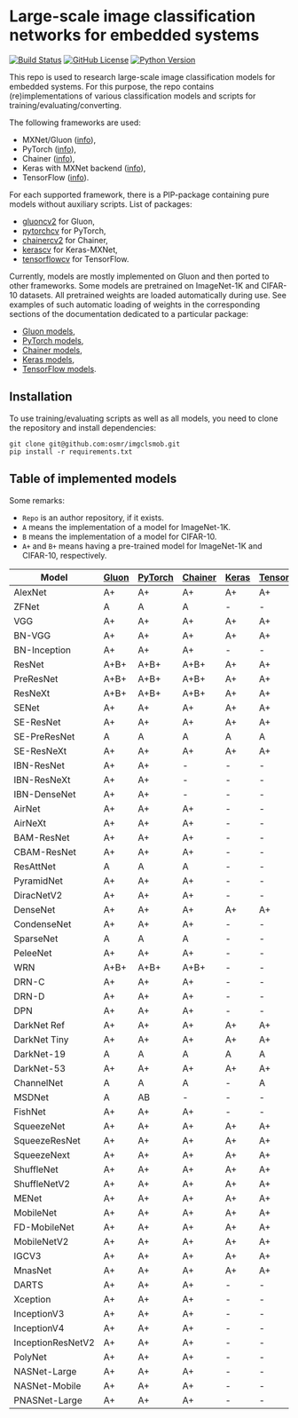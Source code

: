 # Large-scale image classification networks for embedded systems

[![Build Status](https://travis-ci.org/osmr/imgclsmob.svg?branch=master)](https://travis-ci.org/osmr/imgclsmob)
[![GitHub License](https://img.shields.io/badge/License-MIT-blue.svg)](https://opensource.org/licenses/MIT)
[![Python Version](https://img.shields.io/badge/python-2.7%2C3.6-lightgrey.svg)](https://github.com/osmr/imgclsmob)

This repo is used to research large-scale image classification models for embedded systems. For this purpose,
the repo contains (re)implementations of various classification models and scripts for training/evaluating/converting.

The following frameworks are used:
- MXNet/Gluon ([info](https://mxnet.apache.org)),
- PyTorch ([info](https://pytorch.org)),
- Chainer ([info](https://chainer.org)),
- Keras with MXNet backend ([info](https://github.com/awslabs/keras-apache-mxnet)),
- TensorFlow ([info](https://www.tensorflow.org)).

For each supported framework, there is a PIP-package containing pure models without auxiliary scripts. List of packages:
- [gluoncv2](https://pypi.org/project/gluoncv2) for Gluon,
- [pytorchcv](https://pypi.org/project/pytorchcv) for PyTorch,
- [chainercv2](https://pypi.org/project/chainercv2) for Chainer,
- [kerascv](https://pypi.org/project/kerascv) for Keras-MXNet,
- [tensorflowcv](https://pypi.org/project/tensorflowcv) for TensorFlow.

Currently, models are mostly implemented on Gluon and then ported to other frameworks. Some models are pretrained on
ImageNet-1K and CIFAR-10 datasets. All pretrained weights are loaded automatically during use. See examples of such
automatic loading of weights in the corresponding sections of the documentation dedicated to a particular package:
- [Gluon models](gluon/README.md),
- [PyTorch models](pytorch/README.md),
- [Chainer models](chainer_/README.md),
- [Keras models](keras_/README.md),
- [TensorFlow models](tensorflow_/README.md).

## Installation

To use training/evaluating scripts as well as all models, you need to clone the repository and install dependencies:
```
git clone git@github.com:osmr/imgclsmob.git
pip install -r requirements.txt
```

## Table of implemented models

Some remarks:
- `Repo` is an author repository, if it exists.
- `A` means the implementation of a model for ImageNet-1K.
- `B` means the implementation of a model for CIFAR-10.
- `A+` and `B+` means having a pre-trained model for ImageNet-1K and CIFAR-10, respectively.

| Model | [Gluon](gluon/README.md) | [PyTorch](pytorch/README.md) | [Chainer](chainer_/README.md) | [Keras](keras_/README.md) | [TensorFlow](tensorflow_/README.md) | Paper | Repo | Year |
| --- | --- | --- | --- | --- | --- | --- | --- | --- |
| AlexNet | A+ | A+ | A+ | A+ | A+ | [link](https://arxiv.org/abs/1404.5997) | - | 2012 |
| ZFNet | A | A | A | - | - | [link](https://arxiv.org/abs/1311.2901) | - | 2013 |
| VGG | A+ | A+ | A+ | A+ | A+ | [link](https://arxiv.org/abs/1409.1556) | - | 2014 |
| BN-VGG | A+ | A+ | A+ | A+ | A+ | [link](https://arxiv.org/abs/1409.1556) | - | 2015 |
| BN-Inception | A+ | A+ | A+ | - | - | [link](https://arxiv.org/abs/1502.03167) | - | 2015 |
| ResNet | A+B+ | A+B+ | A+B+ | A+ | A+ | [link](https://arxiv.org/abs/1512.03385) | - | 2015 |
| PreResNet | A+B+ | A+B+ | A+B+ | A+ | A+ | [link](https://arxiv.org/abs/1603.05027) | - | 2016 |
| ResNeXt | A+B+ | A+B+ | A+B+ | A+ | A+ | [link](http://arxiv.org/abs/1611.05431) | - | 2016 |
| SENet | A+ | A+ | A+ | A+ | A+ | [link](https://arxiv.org/abs/1709.01507) | - | 2017 |
| SE-ResNet | A+ | A+ | A+ | A+ | A+ | [link](https://arxiv.org/abs/1709.01507) | - | 2017 |
| SE-PreResNet | A | A | A | A | A | [link](https://arxiv.org/abs/1709.01507) | - | 2017 |
| SE-ResNeXt | A+ | A+ | A+ | A+ | A+ | [link](https://arxiv.org/abs/1709.01507) | - | 2017 |
| IBN-ResNet | A+ | A+ | - | - | - | [link](https://arxiv.org/abs/1807.09441) | - | 2018 |
| IBN-ResNeXt | A+ | A+ | - | - | - | [link](https://arxiv.org/abs/1807.09441) | - | 2018 |
| IBN-DenseNet | A+ | A+ | - | - | - | [link](https://arxiv.org/abs/1807.09441) | - | 2018 |
| AirNet | A+ | A+ | A+ | - | - | [link](https://ieeexplore.ieee.org/document/8510896) | - | 2018 |
| AirNeXt | A+ | A+ | A+ | - | - | [link](https://ieeexplore.ieee.org/document/8510896) | - | 2018 |
| BAM-ResNet | A+ | A+ | A+ | - | - | [link](https://arxiv.org/abs/1807.06514) | - | 2018 |
| CBAM-ResNet | A+ | A+ | A+ | - | - | [link](https://arxiv.org/abs/1807.06521) | - | 2018 |
| ResAttNet | A | A | A | - | - | [link](https://arxiv.org/abs/1704.06904) | - | 2017 |
| PyramidNet | A+ | A+ | A+ | - | - | [link](https://arxiv.org/abs/1610.02915) | - | 2016 |
| DiracNetV2 | A+ | A+ | A+ | - | - | [link](https://arxiv.org/abs/1706.00388) | - | 2017 |
| DenseNet | A+ | A+ | A+ | A+ | A+ | [link](https://arxiv.org/abs/1608.06993) | - | 2016 |
| CondenseNet | A+ | A+ | A+ | - | - | [link](https://arxiv.org/abs/1711.09224) | - | 2017 |
| SparseNet | A | A | A | - | - | [link](https://arxiv.org/abs/1801.05895) | - | 2018 |
| PeleeNet | A+ | A+ | A+ | - | - | [link](https://arxiv.org/abs/1804.06882) | - | 2018 |
| WRN | A+B+ | A+B+ | A+B+ | - | - | [link](https://arxiv.org/abs/1605.07146) | - | 2016 |
| DRN-C | A+ | A+ | A+ | - | - | [link](https://arxiv.org/abs/1705.09914) | - | 2017 |
| DRN-D | A+ | A+ | A+ | - | - | [link](https://arxiv.org/abs/1705.09914) | - | 2017 |
| DPN | A+ | A+ | A+ | - | - | [link](https://arxiv.org/abs/1707.01629) | - | 2017 |
| DarkNet Ref | A+ | A+ | A+ | A+ | A+ | [link](https://github.com/pjreddie/darknet) | - | - |
| DarkNet Tiny | A+ | A+ | A+ | A+ | A+ | [link](https://github.com/pjreddie/darknet) | - | - |
| DarkNet-19 | A | A | A | A | A | [link](https://github.com/pjreddie/darknet) | - | - |
| DarkNet-53 | A+ | A+ | A+ | A+ | A+ | [link](https://arxiv.org/abs/1804.02767) | - | 2018 |
| ChannelNet | A | A | A | - | A | [link](https://arxiv.org/abs/1809.01330) | - | 2018 |
| MSDNet | A | AB | - | - | - | [link](https://arxiv.org/abs/1703.09844) | - | 2017 |
| FishNet | A+ | A+ | A+ | - | - | [link](http://papers.nips.cc/paper/7356-fishnet-a-versatile-backbone-for-image-region-and-pixel-level-prediction.pdf) | [link](https://github.com/kevin-ssy/FishNet) | 2018 |
| SqueezeNet | A+ | A+ | A+ | A+ | A+ | [link](https://arxiv.org/abs/1602.07360) | - | 2016 |
| SqueezeResNet | A+ | A+ | A+ | A+ | A+ | [link](https://arxiv.org/abs/1602.07360) | - | 2016 |
| SqueezeNext | A+ | A+ | A+ | A+ | A+ | [link](https://arxiv.org/abs/1803.10615) | - | 2018 |
| ShuffleNet | A+ | A+ | A+ | A+ | A+ | [link](https://arxiv.org/abs/1707.01083) | - | 2017 |
| ShuffleNetV2 | A+ | A+ | A+ | A+ | A+ | [link](https://arxiv.org/abs/1807.11164) | - | 2018 |
| MENet | A+ | A+ | A+ | A+ | A+ | [link](https://arxiv.org/abs/1803.09127) | - | 2018 |
| MobileNet | A+ | A+ | A+ | A+ | A+ | [link](https://arxiv.org/abs/1704.04861) | - | 2017 |
| FD-MobileNet | A+ | A+ | A+ | A+ | A+ | [link](https://arxiv.org/abs/1802.03750) | - | 2018 |
| MobileNetV2 | A+ | A+ | A+ | A+ | A+ | [link](https://arxiv.org/abs/1801.04381) | - | 2018 |
| IGCV3 | A+ | A+ | A+ | A+ | A+ | [link](https://arxiv.org/abs/1806.00178) | - | 2018 |
| MnasNet | A+ | A+ | A+ | A+ | A+ | [link](https://arxiv.org/abs/1807.11626) | - | 2018 |
| DARTS | A+ | A+ | A+ | - | - | [link](https://arxiv.org/abs/1806.09055) | - | 2018 |
| Xception | A+ | A+ | A+ | - | - | [link](https://arxiv.org/abs/1610.02357) | - | 2016 |
| InceptionV3 | A+ | A+ | A+ | - | - | [link](https://arxiv.org/abs/1512.00567) | - | 2015 |
| InceptionV4 | A+ | A+ | A+ | - | - | [link](https://arxiv.org/abs/1602.07261) | - | 2016 |
| InceptionResNetV2 | A+ | A+ | A+ | - | - | [link](https://arxiv.org/abs/1602.07261) | - | 2016 |
| PolyNet | A+ | A+ | A+ | - | - | [link](https://arxiv.org/abs/1611.05725) | - | 2016 |
| NASNet-Large | A+ | A+ | A+ | - | - | [link](https://arxiv.org/abs/1707.07012) | - | 2017 |
| NASNet-Mobile | A+ | A+ | A+ | - | - | [link](https://arxiv.org/abs/1707.07012) | - | 2017 |
| PNASNet-Large | A+ | A+ | A+ | - | - | [link](https://arxiv.org/abs/1712.00559) | - | 2017 |
